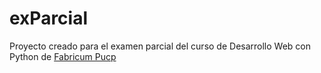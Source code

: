 # exParcial
Proyecto creado para el examen parcial del curso de Desarrollo Web con Python de [Fabricum Pucp](https://fabricum.pucp.edu.pe/)